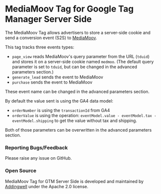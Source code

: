 # MediaMoov Tag for Google Tag Manager Server Side

The MediaMoov Tag allows advertisers to store a server-side cookie and send a conversion event (S2S) to [MediaMoov](https://mediamoov.com/ "MediaMoov's Homepage").

This tag tracks three events types:
- `page_view` reads MediaMoov's query parameter from the URL (`tduid`) and stores it on a server-side cookie named `medmoo`. (The default query parameter is set to `tduid`, but can be changed in the advanced parameters section.)
- `generate_lead` sends the event to MediaMoov
- `purchase` sends the event to MediaMoov

These event name can be changed in the advanced parameters section.


By default the value sent is using the GA4 data model:
- `orderNumber` is using the `transactionId` from GA4
- `orderValue` is using the operation: `eventModel.value - eventModel.tax - eventModel.shipping` to get the value without tax and shipping.

Both of those parameters can be overwritten in the advanced parameters section.


### Reporting Bugs/Feedback
Please raise any issue on GitHub.

### Open Source
MediaMoov Tag for GTM Server Side is developed and maintained by [Addingwell](https://www.addingwell.com/) under the Apache 2.0 license.